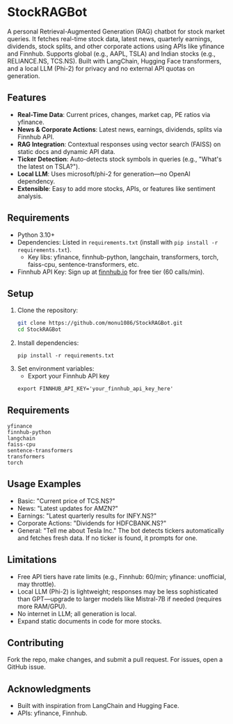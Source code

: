 # StockRAGBot

A personal Retrieval-Augmented Generation (RAG) chatbot for stock market queries. It fetches real-time stock data, latest news, quarterly earnings, dividends, stock splits, and other corporate actions using APIs like yfinance and Finnhub. Supports global (e.g., AAPL, TSLA) and Indian stocks (e.g., RELIANCE.NS, TCS.NS). Built with LangChain, Hugging Face transformers, and a local LLM (Phi-2) for privacy and no external API quotas on generation.

## Features
- **Real-Time Data**: Current prices, changes, market cap, PE ratios via yfinance.
- **News & Corporate Actions**: Latest news, earnings, dividends, splits via Finnhub API.
- **RAG Integration**: Contextual responses using vector search (FAISS) on static docs and dynamic API data.
- **Ticker Detection**: Auto-detects stock symbols in queries (e.g., "What's the latest on TSLA?").
- **Local LLM**: Uses microsoft/phi-2 for generation—no OpenAI dependency.
- **Extensible**: Easy to add more stocks, APIs, or features like sentiment analysis.

## Requirements
- Python 3.10+
- Dependencies: Listed in `requirements.txt` (install with `pip install -r requirements.txt`).
  - Key libs: yfinance, finnhub-python, langchain, transformers, torch, faiss-cpu, sentence-transformers, etc.
- Finnhub API Key: Sign up at [finnhub.io](https://finnhub.io) for free tier (60 calls/min).

## Setup
1. Clone the repository:
   ```bash
   git clone https://github.com/monu1086/StockRAGBot.git
   cd StockRAGBot
   ```
2. Install dependencies:
   ```
   pip install -r requirements.txt
   ```
3. Set environment variables:
   - Export your Finnhub API key
   ```
   export FINNHUB_API_KEY='your_finnhub_api_key_here'
   ```
## Requirements
```
yfinance
finnhub-python
langchain
faiss-cpu
sentence-transformers
transformers
torch
```
## Usage Examples
- Basic: "Current price of TCS.NS?"
- News: "Latest updates for AMZN?"
- Earnings: "Latest quarterly results for INFY.NS?"
- Corporate Actions: "Dividends for HDFCBANK.NS?"
- General: "Tell me about Tesla Inc."
  The bot detects tickers automatically and fetches fresh data. If no ticker is found, it prompts for one.
## Limitations
- Free API tiers have rate limits (e.g., Finnhub: 60/min; yfinance: unofficial, may throttle).
- Local LLM (Phi-2) is lightweight; responses may be less sophisticated than GPT—upgrade to larger models like Mistral-7B if needed (requires more RAM/GPU).
- No internet in LLM; all generation is local.
- Expand static documents in code for more stocks.
## Contributing
Fork the repo, make changes, and submit a pull request. For issues, open a GitHub issue.
## Acknowledgments
- Built with inspiration from LangChain and Hugging Face.
- APIs: yfinance, Finnhub.
  
